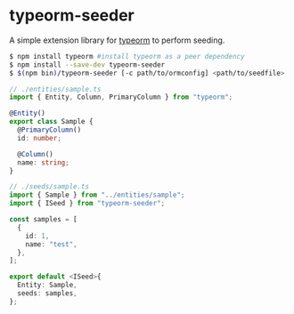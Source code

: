 # typeorm-seeder
A simple extension library for [typeorm](https://github.com/typeorm/typeorm) to perform seeding.

```sh
$ npm install typeorm #install typeorm as a peer dependency
$ npm install --save-dev typeorm-seeder
$ $(npm bin)/typeorm-seeder [-c path/to/ormconfig] <path/to/seedfile>
```

```ts
// ./entities/sample.ts
import { Entity, Column, PrimaryColumn } from "typeorm";

@Entity()
export class Sample {
  @PrimaryColumn()
  id: number;

  @Column()
  name: string;
}
```

```ts
// ./seeds/sample.ts
import { Sample } from "../entities/sample";
import { ISeed } from "typeorm-seeder";

const samples = [
  {
    id: 1,
    name: "test",
  },
];

export default <ISeed>{
  Entity: Sample,
  seeds: samples,
};

```